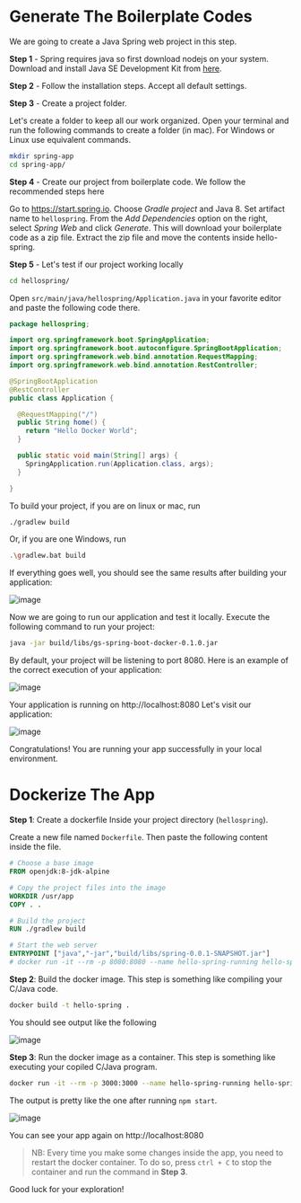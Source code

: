# Generate The Boilerplate Codes
We are going to create a Java Spring web project in this step.

**Step 1** - Spring requires java so first download nodejs on your system.
Download and install Java SE Development Kit from [here](https://www.oracle.com/ca-en/java/technologies/javase/javase8-archive-downloads.html).

**Step 2** -  Follow the installation steps. Accept all default settings.

**Step 3** - Create a project folder.

Let's create a folder to keep all our work organized.
Open your terminal and run the following commands to create a folder (in mac).
For Windows or Linux use equivalent commands.

```sh
mkdir spring-app
cd spring-app/
```

**Step 4** - Create our project from boilerplate code. We follow the recommended steps here

Go to https://start.spring.io.
Choose _Gradle project_ and Java 8.
Set artifact name to `hellospring`.
From the _Add Dependencies_ option on the right, select _Spring Web_ and click _Generate_.
This will download your boilerplate code as a zip file.
Extract the zip file and move the contents inside hello-spring.

**Step 5** - Let's test if our project working locally

```sh
cd hellospring/
```

Open `src/main/java/hellospring/Application.java` in your favorite editor 
and paste the following code there.

```java
package hellospring;

import org.springframework.boot.SpringApplication;
import org.springframework.boot.autoconfigure.SpringBootApplication;
import org.springframework.web.bind.annotation.RequestMapping;
import org.springframework.web.bind.annotation.RestController;

@SpringBootApplication
@RestController
public class Application {

  @RequestMapping("/")
  public String home() {
    return "Hello Docker World";
  }

  public static void main(String[] args) {
    SpringApplication.run(Application.class, args);
  }

}
```

To build your project, if you are on linux or mac, run
```sh
./gradlew build
```

Or, if you are one Windows, run

```sh
.\gradlew.bat build
```

If everything goes well, you should see the same results after building your application:

![image](https://user-images.githubusercontent.com/13452649/134735786-567e5f47-9316-48ea-8f68-b3094a49ce9e.png)

Now we are going to run our application and test it locally.
Execute the following command to run your project:

```sh
java -jar build/libs/gs-spring-boot-docker-0.1.0.jar
```

By default, your project will be listening to port 8080.
Here is an example of the correct execution of your application:

![image](https://user-images.githubusercontent.com/13452649/134735993-ff189c89-de95-4852-b8b2-8a8204786e8b.png)

Your application is running on http://localhost:8080
Let's visit our application:

![image](https://user-images.githubusercontent.com/13452649/134736163-069137c0-d9a9-43f6-902f-440c110f5206.png)

Congratulations! You are running your app successfully in your local environment.

# Dockerize The App

**Step 1**: Create a dockerfile
Inside your project directory (`hellospring`).

Create a new file named `Dockerfile`. Then paste the following content inside the file.

```dockerfile
# Choose a base image
FROM openjdk:8-jdk-alpine

# Copy the project files into the image
WORKDIR /usr/app
COPY . .

# Build the project
RUN ./gradlew build

# Start the web server
ENTRYPOINT ["java","-jar","build/libs/spring-0.0.1-SNAPSHOT.jar"]
# docker run -it --rm -p 8080:8080 --name hello-spring-running hello-spring

```
**Step 2**: Build the docker image. This step is something like compiling your C/Java code.

```sh
docker build -t hello-spring .
```
You should see output like the following

![image](https://user-images.githubusercontent.com/13452649/134736392-f2654806-718b-49cd-8d8b-03178f9079d2.png)

**Step 3**: Run the docker image as a container. This step is something like executing your copiled C/Java program.

```sh
docker run -it --rm -p 3000:3000 --name hello-spring-running hello-spring
```

The output is pretty like the one after running `npm start`.

![image](https://user-images.githubusercontent.com/13452649/134735993-ff189c89-de95-4852-b8b2-8a8204786e8b.png)

You can see your app again on http://localhost:8080

> NB: Every time you make some changes inside the app, you need to restart the docker container.
> To do so, press `ctrl + C` to stop the container and run the command in **Step 3**.

Good luck for your exploration!
